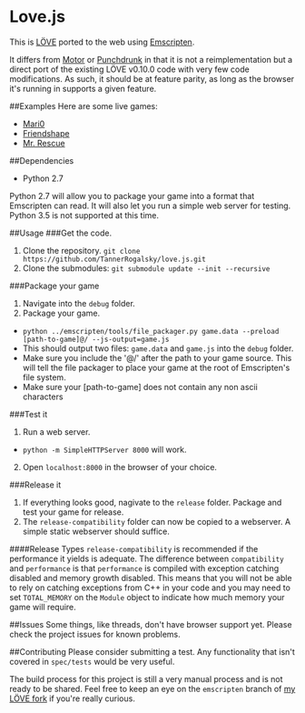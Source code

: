 Love.js
============

This is [LÖVE](https://love2d.org/) ported to the web using [Emscripten](https://kripken.github.io/emscripten-site/).

It differs from [Motor](https://github.com/rnlf/motor) or [Punchdrunk](https://github.com/TannerRogalsky/punchdrunk) in that it is not a reimplementation but a direct port of the existing LÖVE v0.10.0 code with very few code modifications. As such, it should be at feature parity, as long as the browser it's running in supports a given feature.

##Examples
Here are some live games:

- [Mari0](http://tannerrogalsky.com/mari0/)
- [Friendshape](http://tannerrogalsky.com/friendshape)
- [Mr. Rescue](http://tannerrogalsky.com/mrrescue/)

##Dependencies
- Python 2.7

Python 2.7 will allow you to package your game into a format that Emscripten can read. It will also let you run a simple web server for testing. Python 3.5 is not supported at this time.

##Usage
###Get the code.
1. Clone the repository. `git clone https://github.com/TannerRogalsky/love.js.git`
2. Clone the submodules: `git submodule update --init --recursive`

###Package your game
1. Navigate into the `debug` folder.
2. Package your game.
  - `python ../emscripten/tools/file_packager.py game.data --preload [path-to-game]@/ --js-output=game.js`
  - This should output two files: `game.data` and `game.js` into the `debug` folder.
  - Make sure you include the '@/' after the path to your game source. This will tell the file packager to place your game at the root of Emscripten's file system.
  - Make sure your [path-to-game] does not contain any non ascii characters

###Test it
1. Run a web server.
  - `python -m SimpleHTTPServer 8000` will work.
2. Open `localhost:8000` in the browser of your choice.

###Release it
1. If everything looks good, nagivate to the `release` folder. Package and test your game for release.
2. The `release-compatibility` folder can now be copied to a webserver. A simple static webserver should suffice.

####Release Types
`release-compatibility` is recommended if the performance it yields is adequate. The difference between `compatibility` and `performance` is that `performance` is compiled with exception catching disabled and memory growth disabled. This means that you will not be able to rely on catching exceptions from C++ in your code and you may need to set `TOTAL_MEMORY` on the `Module` object to indicate how much memory your game will require.

##Issues
Some things, like threads, don't have browser support yet. Please check the project issues for known problems.

##Contributing
Please consider submitting a test. Any functionality that isn't covered in `spec/tests` would be very useful.

The build process for this project is still a very manual process and is not ready to be shared. Feel free to keep an eye on the `emscripten` branch of [my LÖVE fork](https://bitbucket.org/TannerRogalsky/love) if you're really curious.
